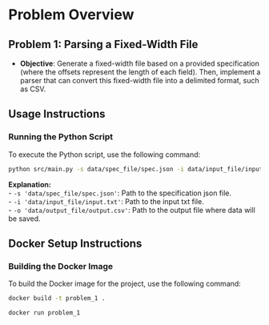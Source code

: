 # Problem Overview

## Problem 1: Parsing a Fixed-Width File

- **Objective**: Generate a fixed-width file based on a provided specification (where the offsets represent the length of each field). Then, implement a parser that can convert this fixed-width file into a delimited format, such as CSV.

## Usage Instructions

### Running the Python Script

To execute the Python script, use the following command:

```bash
python src/main.py -s data/spec_file/spec.json -i data/input_file/input.txt -o data/output_file/output.csv
```

   **Explanation:**  
      - `-s 'data/spec_file/spec.json'`: Path to the specification json file.  
      - `-i 'data/input_file/input.txt'`: Path to the input txt file.  
      - `-o 'data/output_file/output.csv'`: Path to the output file where data will be saved.  
    

## Docker Setup Instructions

### Building the Docker Image

To build the Docker image for the project, use the following command:

```bash
docker build -t problem_1 .
```

```bash
docker run problem_1
```
